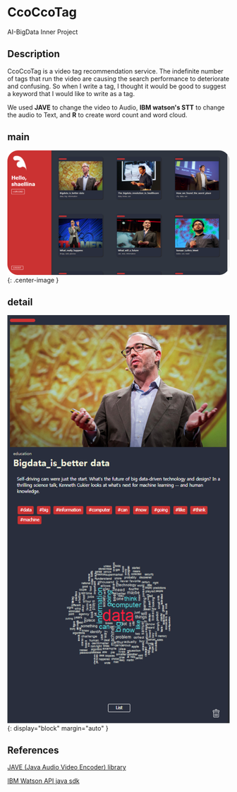 # CcoCcoTag
AI-BigData Inner Project

## Description
CcoCcoTag is a video tag recommendation service.
The indefinite number of tags that run the video are causing the search performance to deteriorate and confusing. 
So when I write a tag, I thought it would be good to suggest a keyword that I would like to write as a tag.

We used **JAVE** to change the video to Audio, **IBM watson's STT** to change the audio to Text, and **R** to create word count and word cloud.

## main
![Image_main](/Image/main.png){: .center-image }

## detail
![Image detail](/Image/detail.png){: display="block" margin="auto" }


## References

[JAVE (Java Audio Video Encoder) library](http://www.sauronsoftware.it/projects/jave)

[IBM Watson API java sdk](https://github.com/watson-developer-cloud/java-sdk)

